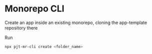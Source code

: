 # Monorepo CLI

Create an app inside an existing monorepo, cloning the app-template repository there

Run

```bash
npx pjt-mr-cli create <folder_name>
```
